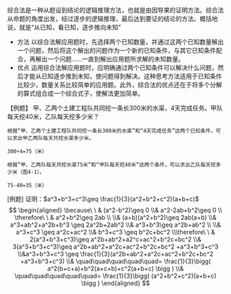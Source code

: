 综合法是一种从题设到结论的逻辑推理方法，也就是由因导果的证明方法。综合法从命题的角度出发，经过逐步的逻辑推理，最后达到要证的结论的方法。概括地说，就是“从已知，看已知，逐步推向未知”

- 方法
  以综合法解应用题时，先选择两个已知数量，并通过这两个已知数量解出一个问题，然后将这个解出的问题作为一个新的已知条件，与其它已知条件配合，再解出一个问题……一直到解出应用题所求解的未知数量。
- 优点
  运用综合法解应用题时，应明确通过两个已知条件可以解决什么问题，然后才能从已知逐步推到未知，使问题得到解决。这种思考方法适用于已知条件比较少，数量关系比较简单的应用题。此外，综合法的优点还在于将多个分解的算式组合成一个综合式子，使解法更加简单。

【例题】
甲、乙两个土建工程队共同挖一条长300米的水渠，4天完成任务。甲队每天挖40米，乙队每天挖多少米？

```
根据“甲、乙两个土建工程队共同挖一条长300米的水渠”和“4天完成任务”这两个已知条件，可以求出甲乙两队每天共挖水渠多少米。

300÷4=75（米）

根据“甲、乙两队每天共挖水渠75米”和“甲队每天挖40米”这两个条件，可以求出乙队每天挖多少米（图4-1）。

75-40=35（米）
```
[例题] 证明：$a^3+b^3+c^3\geq \frac{1}{3}(a^2+b^2+c^2)(a+b+c)$
$$
\begin{aligned}
 \because\ \ & (a^2-b^2)\geq  0
 \\&  a^2-2ab+b^2\geq   0
 \\ \therefore\ \ & a^2+b^2\geq 2ab
 \\
 \\& (a+b)(a^2+b^2)\geq 2ab(a+b)
 \\& a^3+ab^2+a^2b+b^3 \geq 2a^2b+2ab^2
 \\& a^3+b^3\geq a^2b+ab^2
\\
 \\& a^3+c^3 \geq a^2c+ac^2
 \\& b^3+c^3 \geq b^2c+bc^2
 \\\therefore\ \ & 2(a^3+b^3+c^3)\geq a^2b+ab^2+a2^c+ac^2+b^2c+bc^2
 \\& 3(a^3+b^3+c^3)\geq a^2b+ab^2+a^2c+ac^2+b^2c+bc^2 +a^3+b^3+c^3
 \\&a^3+b^3+c^3 \geq \frac{1}{3}(a^2b+ab^2+a^2c+ac^2+b^2c+bc^2 +a^3+b^3+c^3)
 \\& \quad\quad\quad\quad\quad= \frac{1}{3}\bigg( a^2(b+c+a)+b^2(a+c+b)+c^2(a+b+c)  \bigg )
  \\& \quad\quad\quad\quad\quad= \frac{1}{3}\bigg( (a^2+b^2+c^2)(a+b+c)  \bigg )  
\end{aligned}
$$